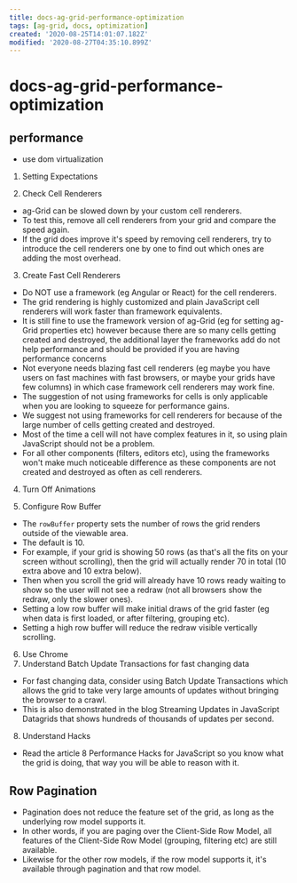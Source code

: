 ```yaml
---
title: docs-ag-grid-performance-optimization
tags: [ag-grid, docs, optimization]
created: '2020-08-25T14:01:07.182Z'
modified: '2020-08-27T04:35:10.899Z'
---
```


# docs-ag-grid-performance-optimization

## performance

- use dom virtualization

1. Setting Expectations

2. Check Cell Renderers
  - ag-Grid can be slowed down by your custom cell renderers. 
  - To test this, remove all cell renderers from your grid and compare the speed again. 
  - If the grid does improve it's speed by removing cell renderers, try to introduce the cell renderers one by one to find out which ones are adding the most overhead.

3. Create Fast Cell Renderers
  - Do NOT use a framework (eg Angular or React) for the cell renderers. 
  - The grid rendering is highly customized and plain JavaScript cell renderers will work faster than framework equivalents. 
  - It is still fine to use the framework version of ag-Grid (eg for setting ag-Grid properties etc) however because there are so many cells getting created and destroyed, the additional layer the frameworks add do not help performance and should be provided if you are having performance concerns
  - Not everyone needs blazing fast cell renderers (eg maybe you have users on fast machines with fast browsers, or maybe your grids have few columns) in which case framework cell renderers may work fine. 
  - The suggestion of not using frameworks for cells is only applicable when you are looking to squeeze for performance gains.
  - We suggest not using frameworks for cell renderers for because of the large number of cells getting created and destroyed. 
  - Most of the time a cell will not have complex features in it, so using plain JavaScript should not be a problem. 
  - For all other components (filters, editors etc), using the frameworks won't make much noticeable difference as these components are not created and destroyed as often as cell renderers.

4. Turn Off Animations

5. Configure Row Buffer
  - The `rowBuffer` property sets the number of rows the grid renders outside of the viewable area. 
  - The default is 10. 
  - For example, if your grid is showing 50 rows (as that's all the fits on your screen without scrolling), then the grid will actually render 70 in total (10 extra above and 10 extra below). 
  - Then when you scroll the grid will already have 10 rows ready waiting to show so the user will not see a redraw (not all browsers show the redraw, only the slower ones).
  - Setting a low row buffer will make initial draws of the grid faster (eg when data is first loaded, or after filtering, grouping etc). 
  - Setting a high row buffer will reduce the redraw visible vertically scrolling.

6. Use Chrome
7. Understand Batch Update Transactions for fast changing data
  - For fast changing data, consider using Batch Update Transactions which allows the grid to take very large amounts of updates without bringing the browser to a crawl. 
  - This is also demonstrated in the blog Streaming Updates in JavaScript Datagrids that shows hundreds of thousands of updates per second.

8. Understand Hacks
  - Read the article 8 Performance Hacks for JavaScript so you know what the grid is doing, that way you will be able to reason with it.

## Row Pagination

- Pagination does not reduce the feature set of the grid, as long as the underlying row model supports it. 
- In other words, if you are paging over the Client-Side Row Model, all features of the Client-Side Row Model (grouping, filtering etc) are still available. 
- Likewise for the other row models, if the row model supports it, it's available through pagination and that row model.
